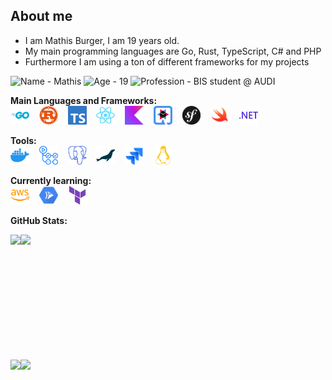 ## About me
- I am Mathis Burger, I am 19 years old.
- My main programming languages are Go, Rust, TypeScript, C# and PHP
- Furthermore I am using a ton of different frameworks for my projects

![Name - Mathis](https://img.shields.io/badge/Name-Mathis-ff69b4?style=for-the-badge)
![Age - 19](https://img.shields.io/badge/Age-19-important?style=for-the-badge)
![Profession - BIS student @ AUDI](https://img.shields.io/badge/Profession-BIS_student_@_AUDI-blueviolet?style=for-the-badge)

**Main Languages and Frameworks:**<br>
<img alt="Go" src="media/go.svg" height="30" /> &nbsp;&nbsp;
<img alt="Rust" src="media/rust.svg" height="30" /> &nbsp;&nbsp;
<img alt="TypeScript" src="media/typescript.svg" height="30" /> &nbsp;&nbsp;
<img alt="React" src="media/react.svg" height="30" /> &nbsp;&nbsp;
<img alt="Kotlin" src="media/kotlin.svg" height="30" /> &nbsp;&nbsp;
<img alt="Quarkus" src="media/quarkus.png" height="30" /> &nbsp;&nbsp;
<img alt="Symfony" src="media/symfony.svg" height="30" /> &nbsp;&nbsp;
<img alt="Swift" src="media/swift.svg" height="30" /> &nbsp;&nbsp;
<img alt="dotnet" src="media/dotnet.svg" height="30" /> &nbsp;&nbsp;


**Tools:**<br>
<img alt="Docker" src="media/docker.svg" height="30" /> &nbsp;&nbsp;
<img alt="GH Actions" src="media/actions.svg" height="30" /> &nbsp;&nbsp;
<img alt="Postgres" src="media/postgres.svg" height="30" /> &nbsp;&nbsp;
<img alt="MariaDB" src="media/mariadb.svg" height="30" /> &nbsp;&nbsp;
<img alt="Jira" src="media/jira.svg" height="30" /> &nbsp;&nbsp;
<img alt="Linux" src="media/linux.svg" height="30" /> &nbsp;&nbsp;

**Currently learning:**<br>
<img alt="AWS" src="media/aws.svg" height="30" /> &nbsp;&nbsp;
<img alt="gcloud" src="media/cloud-run.svg" height="30" /> &nbsp;&nbsp;
<img alt="Terraform" src="media/terraform.svg" height="30" /> &nbsp;&nbsp;

**GitHub Stats:**

<div style="display:flex; flex-direction:row;">
  <img src="https://github-readme-stats.vercel.app/api?username=MathisBurger&theme=tokyonight&layout=compact&hide=css" height="200" />
<img src="https://github-readme-stats.vercel.app/api/top-langs/?username=MathisBurger&theme=tokyonight&layout=compact&hide=css&exclude_repo=ws23-contest,ss24-mediaplayer,ws23-24-java,mui-wrapped-components,advanced-portfolio-tracker,SoundboardServer,wuelstephan-web,time-dependent-quotes,gma3-osc,linkedin-login-bypass"  height="200" />
</div>

<div style="display:flex; flex-direction:row;">
  <img src="https://api.githubtrends.io/user/svg/MathisBurger/langs?time_range=one_year&theme=dark" />
  <img src="https://api.githubtrends.io/user/svg/MathisBurger/repos?time_range=one_year&group=other&theme=dark" />
</div>
